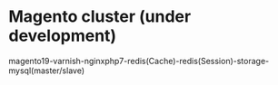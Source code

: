 # Magento cluster (under development)
magento19-varnish-nginxphp7-redis(Cache)-redis(Session)-storage-mysql(master/slave)
